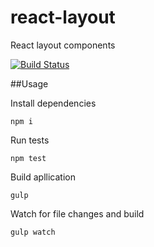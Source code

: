# react-layout
React layout components

[![Build Status](https://travis-ci.org/tomkp/react-application.png)](https://travis-ci.org/tomkp/react-application)

##Usage

Install dependencies
```
npm i
```

Run tests
```
npm test
```

Build apllication
```
gulp
```

Watch for file changes and build
```
gulp watch
```



